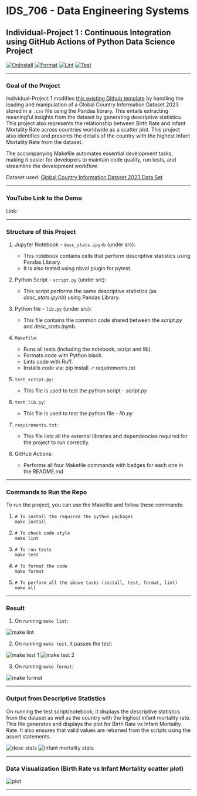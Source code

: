 # IDS_706 - Data Engineering Systems 
## Individual-Project 1 : Continuous Integration using GitHub Actions of Python Data Science Project

[![OnInstall](https://github.com/nogibjj/afraa_noureen-IDS_706-Individual_Project_1/actions/workflows/install.yml/badge.svg)](https://github.com/nogibjj/afraa_noureen-IDS_706-Individual_Project_1/actions/workflows/install.yml)
[![Format](https://github.com/nogibjj/afraa_noureen-IDS_706-Individual_Project_1/actions/workflows/format.yml/badge.svg)](https://github.com/nogibjj/afraa_noureen-IDS_706-Individual_Project_1/actions/workflows/format.yml)
[![Lint](https://github.com/nogibjj/afraa_noureen-IDS_706-Individual_Project_1/actions/workflows/lint.yml/badge.svg)](https://github.com/nogibjj/afraa_noureen-IDS_706-Individual_Project_1/actions/workflows/lint.yml)
[![Test](https://github.com/nogibjj/afraa_noureen-IDS_706-Individual_Project_1/actions/workflows/test.yml/badge.svg)](https://github.com/nogibjj/afraa_noureen-IDS_706-Individual_Project_1/actions/workflows/test.yml)
***

### Goal of the Project
Individual-Project 1 modifies [this existing Github template](https://github.com/afraa-n/IDS_706-Data_Engineering_Systems) by handling the loading and manipulation of a Global Country Information Dataset 2023 stored in a `.csv` file using the Pandas library. This entails extracting meaningful insights from the dataset by generating descriptive statistics. This project also represents the relationship between Birth Rate and Infant Mortality Rate across countries worldwide as a scatter plot. This project also identifies and presents the details of the country with the highest Infant Mortality Rate from the dataset. 

The accompanying Makefile automates essential development tasks, making it easier for developers to maintain code quality, run tests, and streamline the development workflow.

Dataset used: [Global Country Information Dataset 2023 Data Set](https://www.kaggle.com/datasets/nelgiriyewithana/countries-of-the-world-2023)

***

### YouTube Link to the Demo

Link:

***

### Structure of this Project

1. Jupyter Notebook - `desc_stats.ipynb` (under src):
   - This notebook contains cells that perform descriptive statistics using Pandas Library.
   - It is also tested using nbval plugin for pytest.

2. Python Script - `script.py` (under src):
   - This script performs the same descriptive statistics (as *desc_stats.ipynb*) using Pandas Library.

3. Python file - `lib.py` (under src):
   - This file contains the common code shared between the *script.py* and *desc_stats.ipynb*.

4. `Makefile`:
   - Runs all tests (including the notebook, script and lib).
   - Formats code with Python black.
   - Lints code with Ruff.
   - Installs code via:  pip install -r requirements.txt

5. `test_script.py`:
   - This file is used to test the python script - *script.py*

6. `test_lib.py`:
   - This file is used to test the python file - *lib.py*

7. `requirements.txt`:
   -  This file lists all the external libraries and dependencies required for the project to run correctly. 

8. GitHub Actions:
   - Performs all four Makefile commands with badges for each one in the README.md

***
### Commands to Run the Repo

To run the project, you can use the Makefile and follow these commands:
1. ```
   # To install the required the python packages
   make install
   ```
2. ```
   # To check code style
   make lint
   ```
3. ```
   # To run tests
   make test
   ```
4. ```
   # To format the code
   make format
   ```
5. ```
   # To perform all the above tasks (install, test, format, lint)
   make all
   ```

***

### Result

1. On running ```make lint```:

![make lint](https://github.com/nogibjj/afraa_noureen-IDS_706-Individual_Project_1/assets/143756865/5ae31f5a-19f3-4810-849e-b18b8dbbaea7)

2. On running ```make test```, it passes the test:

![make test 1](https://github.com/nogibjj/afraa_noureen-IDS_706-Individual_Project_1/assets/143756865/156feb20-1776-438a-ba58-a514f628314d)
![make test 2](https://github.com/nogibjj/afraa_noureen-IDS_706-Individual_Project_1/assets/143756865/0d8d9f26-db5a-43f1-8736-bbecc2b9207e)

3. On running ```make format```:

![make format](https://github.com/nogibjj/afraa_noureen-IDS_706-Individual_Project_1/assets/143756865/997903ed-2969-438a-aa92-8aaabc263844)

***

### Output from Descriptive Statistics

On running the test script/notebook, it displays the descriptive statistics from the dataset as well as the country with the highest infant mortality rate. This file generates and displays the plot for Birth Rate vs Infant Mortality Rate. It also ensures that valid values are returned from the scripts using the assert statements.

![desc stats](https://github.com/nogibjj/afraa_noureen-IDS_706-Individual_Project_1/assets/143756865/aae7b62a-f3a1-4a88-913c-21728ca1f685)
![infant mortality stats](https://github.com/nogibjj/afraa_noureen-IDS_706-Individual_Project_1/assets/143756865/73d2acc3-fa83-4cd0-af5c-6d3a9c99032b)

***

### Data Visualization (Birth Rate vs Infant Mortality scatter plot)

![plot](https://github.com/nogibjj/afraa_noureen-IDS_706-Individual_Project_1/assets/143756865/b9a0f5d2-15ee-4a91-b154-0b39cf374a24)

***
